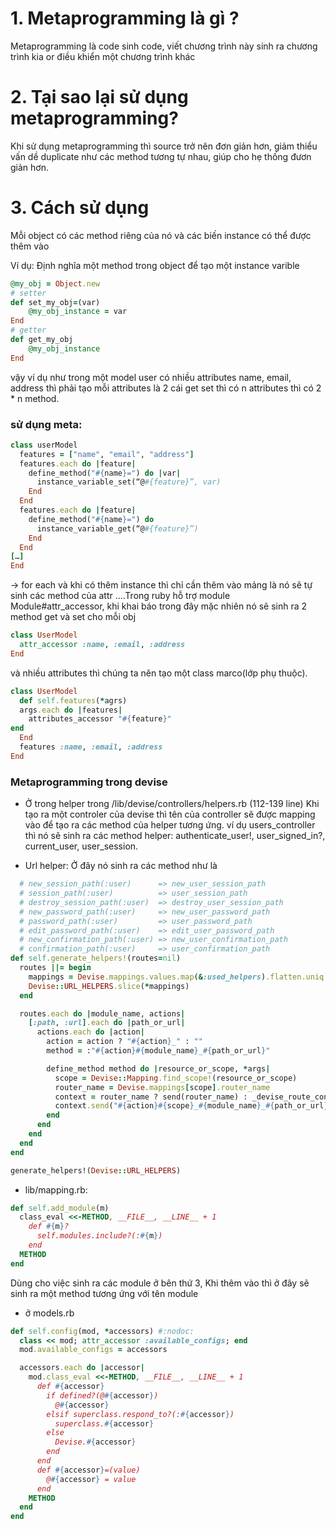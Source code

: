 # 1. Metaprogramming là gì ?
Metaprogramming là code sinh code, viết chương trình này sinh ra chương trình kia or điều khiển một chương trình khác

# 2. Tại sao lại sử dụng metaprogramming?
Khi sử dụng metaprogramming thì source trở nên đơn giản hơn, giảm thiểu vấn dề duplicate như các method tương tự nhau, giúp cho hẹ thống đươn giản hơn.

# 3. Cách sử dụng
Mỗi object có các method riêng của nó và các biến instance có thể được thêm vào

Ví dụ: Định nghĩa một method trong object để tạo một instance varible 
```ruby
@my_obj = Object.new
# setter
def set_my_obj=(var)
    @my_obj_instance = var
End
# getter
def get_my_obj
    @my_obj_instance
End
```
vậy ví dụ như trong một model user có nhiều attributes name, email, address thì phải tạo mỗi attributes là 2 cái get set thì có n attributes thì có 2 * n method.

### sử dụng meta:
```ruby
class userModel
  features = ["name", "email", "address"]
  features.each do |feature|
    define_method("#{name}=") do |var|
      instance_variable_set(“@#{feature}”, var)
    End
  End
  features.each do |feature|
    define_method("#{name}=") do
      instance_variable_get(“@#{feature}”)
    End
  End
[…]
End
```
->  for each và khi có thêm instance thì chỉ cần thêm vào mảng là nó sẽ tự sinh các method của attr
....Trong ruby hỗ trợ module Module#attr_accessor, khi khai báo trong đây mặc nhiên nó sẽ sinh ra 2 method get và set cho mỗi obj
```ruby
class UserModel
  attr_accessor :name, :email, :address
End
```
và nhiều attributes thì chúng ta nên tạo một class marco(lớp phụ thuộc). 
```ruby
class UserModel
  def self.features(*agrs)
  args.each do |features|
    attributes_accessor "#{feature}"
end
  End
  features :name, :email, :address
End
```
### Metaprogramming trong devise
- Ở trong helper trong /lib/devise/controllers/helpers.rb (112-139 line)
Khi tạo ra một controler của devise thì tên của controller sẽ được mapping vào để tạo ra các method của helper tương ứng. ví dụ users_controller thì nó sẽ sinh ra các method helper: authenticate_user!, user_signed_in?, current_user, user_session.

- Url helper: Ở đây nó sinh ra các method như là 
```ruby
  # new_session_path(:user)      => new_user_session_path
  # session_path(:user)          => user_session_path
  # destroy_session_path(:user)  => destroy_user_session_path
  # new_password_path(:user)     => new_user_password_path
  # password_path(:user)         => user_password_path
  # edit_password_path(:user)    => edit_user_password_path
  # new_confirmation_path(:user) => new_user_confirmation_path
  # confirmation_path(:user)     => user_confirmation_path
def self.generate_helpers!(routes=nil)
  routes ||= begin
    mappings = Devise.mappings.values.map(&:used_helpers).flatten.uniq
    Devise::URL_HELPERS.slice(*mappings)
  end

  routes.each do |module_name, actions|
    [:path, :url].each do |path_or_url|
      actions.each do |action|
        action = action ? "#{action}_" : ""
        method = :"#{action}#{module_name}_#{path_or_url}"

        define_method method do |resource_or_scope, *args|
          scope = Devise::Mapping.find_scope!(resource_or_scope)
          router_name = Devise.mappings[scope].router_name
          context = router_name ? send(router_name) : _devise_route_context
          context.send("#{action}#{scope}_#{module_name}_#{path_or_url}", *args)
        end
      end
    end
  end
end

generate_helpers!(Devise::URL_HELPERS)
```

- lib/mapping.rb:
```ruby
def self.add_module(m)
  class_eval <<-METHOD, __FILE__, __LINE__ + 1
    def #{m}?
      self.modules.include?(:#{m})
    end
  METHOD
end
```
Dùng cho việc sinh ra các module ở bên thứ 3, Khi thêm vào thì ở đây sẽ sinh ra một method tương ứng với tên module
- ở models.rb
```ruby
def self.config(mod, *accessors) #:nodoc:
  class << mod; attr_accessor :available_configs; end
  mod.available_configs = accessors

  accessors.each do |accessor|
    mod.class_eval <<-METHOD, __FILE__, __LINE__ + 1
      def #{accessor}
        if defined?(@#{accessor})
          @#{accessor}
        elsif superclass.respond_to?(:#{accessor})
          superclass.#{accessor}
        else
          Devise.#{accessor}
        end
      end
      def #{accessor}=(value)
        @#{accessor} = value
      end
    METHOD
  end
end
```
